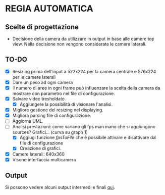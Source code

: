 # REGIA AUTOMATICA
## Scelte di progettazione
 - Decisione della camera da utilizzare in output in base alle camere top view. Nella decisione non vengono considerate le camere laterali.

## TO-DO
- [x] Resizing prima dell'input a 522x224 per la camera centrale e 576x224 per le camere laterali
- [x] Dare un peso ad ogni camera
- [x] Il numero di aree in ogni frame può influenzare la scelta della camera da mostrare con parametro nel file di configurazione.
- [x] Salvare video tresholdato. 
    - [x] Aggiungere la possibilità di visionare l'analisi.
- [x] Migliore gestione del resizing nel displaying.
- [x] Migliora parsing file di configurazione.
- [ ] Aggiorna UML.
- [ ] Analisi prestazioni: come variano gli fps man mano che si aggiungono sources? Grafici... (curva su graph 1)
    - [x] Aggiugi funzione *fpsToFile* che è possibile attivare e disattivare dal file di configurazione
    - [x] Creazione di grafici.
- [x] Camere laterali: 640x360
- [x] Visone interfaccia multicamera

 ## Output

 Si possono vedere alcuni output intermedi e finali [qui](https://drive.google.com/drive/folders/1LuKnDUDkjfy2jBLMzWWTT03MRcdG15KO?usp=share_link).